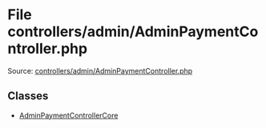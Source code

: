 File controllers/admin/AdminPaymentController.php
=========

Source: [controllers/admin/AdminPaymentController.php](https://github.com/PrestaShop/PrestaShop/blob/1.5.2.0/controllers/admin/AdminPaymentController.php)


Classes
-------

* [AdminPaymentControllerCore](class.AdminPaymentControllerCore.md)

